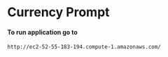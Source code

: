 # Currency Prompt

#### To run application go to 

`http://ec2-52-55-183-194.compute-1.amazonaws.com/`
